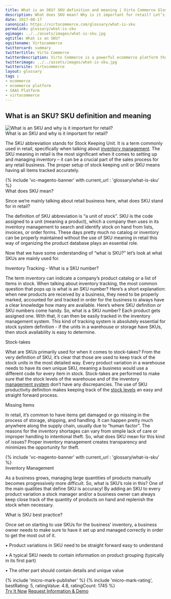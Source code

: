 ```yaml
--- 
title: What is an SKU? SKU definition and meaning | Virto Commerce Glossary
description: What does SKU mean? Why is it important for retail? Let’s look at what SKUs are mainly used for in this article.
date: 2017-08-17 
canonical: https://virtocommerce.com/glossary/what-is-sku
permalink: glossary/what-is-sku
ogimage: ../../assets/images/what-is-sku.jpg
ogtitle: What is an SKU?
ogsitename: Virtocommerce
twittercard: summary
twittertitle: Virto Commerce
twitterdescription: Virto Commerce is a powerful ecommerce platform that includes everything you need to create an online store and sell online. Try it free with Free Community License
twitterimage: ../../assets/images/what-is-sku.jpg
twittersite: Virtocommerce
layout: glossary
tags : 
- ecommerce
- ecommerce platform
- SAAS Platform
- virtocommerce 
---
```

<section itemscope itemtype="http://schema.org/Article">
    <meta itemprop="author" content="Virtocommerce">
    <meta itemprop="datePublished" content="2017-08-17">
    <meta itemprop="dateModified" content="2018-02-22">
    <div itemprop="articleBody" class="business-cnt">
        <div itemprop="mainEntityOfPage" class="head __cart">
            <h1 itemprop="headline" class="title">What is an SKU? SKU definition and meaning</h1>
        </div>
        <span itemprop="image" itemscope itemtype="https://schema.org/ImageObject">
            <img itemprop="url contentUrl" alt="What is an SKU and why is it important for retail?" src="assets/images/what-is-sku.jpg" />
            <meta itemprop="width" content="412">
            <meta itemprop="height" content="336">
        </span>
        <div class="section-title">What is an SKU and why is it important for retail?</div>
        <p class="text">
            The SKU abbreviation stands for Stock Keeping Unit. It is a term commonly used in retail, specifically when talking about <a href="{{ '/glossary/what-is-inventory-management' | absolute_url }}">inventory management</a>. The SKU meaning in retail is the most significant when it comes to setting up and managing inventory – it can be a crucial part of the sales process for any retail business. The proper setup of stock keeping unit or SKU means having all items tracked accurately.
        </p>
        {% include 'vc-magento-banner' with current_url : 'glossary/what-is-sku' %}
        <div class="section-title">What does SKU mean?</div>
        <p class="text">
            Since we’re mainly talking about retail business here, what does SKU stand for in retail?
        </p>
        <p class="text">
            The definition of SKU abbreviation is “a unit of stock”. SKU is the code assigned to a unit (meaning a product), which a company then uses in its inventory management to search and identify stock on hand from lists, invoices, or order forms. These days pretty much no catalog or inventory can be properly maintained without the use of SKU meaning in retail this way of organizing the product database plays an essential role.
        </p>
        <p class="text">
            Now that we have some understanding of “what is SKU?” let’s look at what SKUs are mainly used for.
        </p>
        <div class="section-title">Inventory Tracking - What is a SKU number?</div>
        <p class="text">
            The term inventory can indicate a company’s product catalog or a list of items in stock. When talking about inventory tracking, the most common question that pops up is what is an SKU number? Here’s a short explanation: when new products are received by a business, they need to be properly marked, accounted for and tracked in order for the business to always have a clear knowledge how many are available. Here’s where SKU definition or SKU numbers come handy. So, what is a SKU number? Each product gets assigned one.  With that, it can then be easily tracked in the inventory management system. This kind of tracking system is absolutely essential for stock system definition - if the units in a warehouse or storage have SKUs, then stock availability is easy to determine.
        </p>
        <div class="section-title">Stock-takes</div>
        <p class="text">
            What are SKUs primarily used for when it comes to stock-takes? From the very definition of SKU, it’s clear that those are used to keep track of the stock units in the most detailed way. Every product variation in a warehouse needs to have its own unique SKU, meaning a business would use a different code for every item in stock. Stock-takes are performed to make sure that the stock levels of the warehouse and of the inventory <a href="{{ 'https://virtocommerce.com/order-management-software' | absolute_url }}"> management system</a> don’t have any discrepancies. The use of SKU productivity definition makes keeping track of the <a href="{{ '/glossary/how-to-calculate-safety-stock' | absolute_url }}">stock levels</a> an easy and straight forward process.
        </p>
        <div class="section-title">Missing Items</div>
        <p class="text">
            In retail, it’s common to have items get damaged or go missing in the process of storage, shipping, and handling. It can happen pretty much anywhere along the supply chain, usually due to “human factor”. The reasons for the inventory shortages can vary from simple lack of care or improper handling to intentional theft. So, what does SKU mean for this kind of issues? Proper inventory management creates transparency and minimizes the opportunity for theft.
        </p>
        {% include 'vc-magento-banner' with current_url : 'glossary/what-is-sku' %}
        <div class="section-title">Inventory Management</div>
        <p class="text">
            As a business grows, managing large quantities of products manually becomes progressively more difficult. So, what is SKU’s role in this? One of the main qualities that define SKU is accuracy! By adding an SKU to every product variation a stock manager and/or a business owner can always keep close track of the quantity of products on hand and replenish the stock when necessary.
        </p>
        <div class="section-title">What is SKU best practice?</div>
        <p class="text">
            Once set on starting to use SKUs for the business’ inventory, a business owner needs to make sure to have it set up and managed correctly in order to get the most out of it.
        </p>
        <p class="text">•   Product variations in SKU need to be straight forward easy to understand</p>
        <p class="text">•   A typical SKU needs to contain information on product grouping (typically in its first part)</p>
        <p class="text">•   The other part should contain details and unique value</p>
        {% include 'micro-mark-publisher' %}
        {% include 'micro-mark-rating', bestRating: 5, ratingValue: 4.8, ratingCount: 1745 %}
        <div class="actions">
            <a class="btn btn--orange" href="/contact-us">Try It Now</a>
            <a class="btn btn--orange" href="/contact-us">Request Information & Demo</a>
        </div>
    </div>
</section>